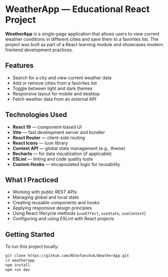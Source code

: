 # WeatherApp — Educational React Project

**WeatherApp** is a single-page application that allows users to view current weather conditions in different cities and save them to a favorites list. The project was built as part of a React learning module and showcases modern frontend development practices.

## Features

- Search for a city and view current weather data
- Add or remove cities from a favorites list
- Toggle between light and dark themes
- Responsive layout for mobile and desktop
- Fetch weather data from an external API

## Technologies Used

- **React 19** — component-based UI
- **Vite** — fast development server and bundler
- **React Router** — client-side routing
- **React Icons** — icon library
- **Context API** — global state management (e.g., theme)
- **Recharts** — for data visualization (if applicable)
- **ESLint** — linting and code quality tools
- **Custom Hooks** — encapsulated logic for reusability

## What I Practiced

- Working with public REST APIs
- Managing global and local state
- Creating reusable components and hooks
- Applying responsive design principles
- Using React lifecycle methods (`useEffect`, `useState`, `useContext`)
- Configuring and using ESLint with React projects

## Getting Started

To run this project locally:

```bash
git clone https://github.com/NStefanchuk/WeatherApp.git
cd weatherapp
npm install
npm run dev
